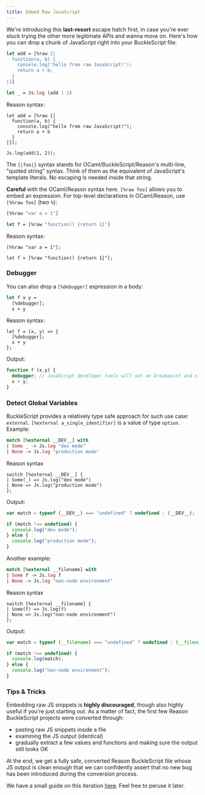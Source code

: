 ```yaml
---
title: Embed Raw JavaScript
---
```


We're introducing this **last-resort** escape hatch first, in case you're ever stuck trying the other more legitimate APIs and wanna move on. Here's how you can drop a chunk of JavaScript right into your BuckleScript file:

```ocaml
let add = [%raw {|
  function(a, b) {
    console.log('hello from raw JavaScript!');
    return a + b;
  }
|}]

let _ = Js.log (add 1 2)
```

Reason syntax:

```reason
let add = [%raw {|
  function(a, b) {
    console.log("hello from raw JavaScript!");
    return a + b
  }
|}];

Js.log(add(1, 2));
```

The `{|foo|}` syntax stands for OCaml/BuckleScript/Reason's multi-line, "quoted string" syntax. Think of them as the equivalent of JavaScript's template literals. No escaping is needed inside that string.

**Careful** with the OCaml/Reason syntax here. `[%raw foo]` allows you to embed an expression. For top-level declarations in OCaml/Reason, use `[%%raw foo]` (two `%`):

```ocaml
[%%raw "var a = 1"]

let f = [%raw "function() {return 1}"]
```

Reason syntax:

```reason
[%%raw "var a = 1"];

let f = [%raw "function() {return 1}"];
```

<!-- TODO: add explaination about extension syntax  -->
<!-- TODO: add reason counter part -->

### Debugger

You can also drop a `[%debugger]` expression in a body:

```ocaml
let f x y =
  [%debugger];
  x + y
```

Reason syntax:

```reason
let f = (x, y) => {
  [%debugger];
  x + y
};
```

Output:

```js
function f (x,y) {
  debugger; // JavaScript developer tools will set an breakpoint and stop here
  x + y;
}
```

### Detect Global Variables

BuckleScript provides a relatively type safe approach for such use case: `external`. `[%external a_single_identifier]` is a value of type `option`. Example:

```ocaml
match [%external __DEV__] with
| Some _ -> Js.log "dev mode"
| None -> Js.log "production mode"
```
<!-- TODO: change it to `= None` which is more idiomatic -->
Reason syntax

```reason
switch [%external __DEV__] {
| Some(_) => Js.log("dev mode")
| None => Js.log("production mode")
};
```

Output:

```js
var match = typeof (__DEV__) === "undefined" ? undefined : (__DEV__);

if (match !== undefined) {
  console.log("dev mode");
} else {
  console.log("production mode");
}
```

Another example:

```ocaml
match [%external __filename] with
| Some f -> Js.log f
| None -> Js.log "non-node environment"
```

Reason syntax

```reason
switch [%external __filename] {
| Some(f) => Js.log(f)
| None => Js.log("non-node environment")
};
```

Output:

```js
var match = typeof (__filename) === "undefined" ? undefined : (__filename);

if (match !== undefined) {
  console.log(match);
} else {
  console.log("non-node environment");
}
```

### Tips & Tricks

Embedding raw JS snippets is **highly discouraged**, though also highly useful if you're just starting out. As a matter of fact, the first few Reason BuckleScript projects were converted through:

- pasting raw JS snippets inside a file
- examining the JS output (identical)
- gradually extract a few values and functions and making sure the output still looks OK

At the end, we get a fully safe, converted Reason BuckleScript file whose JS output is clean enough that we can confidently assert that no new bug has been introduced during the conversion process.

We have a small guide on this iteration [here](https://reasonml.github.io/guide/javascript/interop). Feel free to peruse it later.
